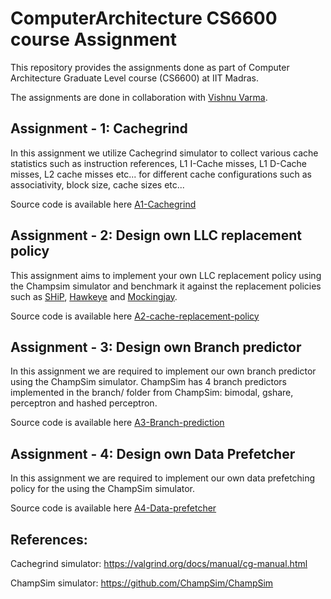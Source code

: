 # ComputerArchitecture CS6600 course Assignment
This repository provides the assignments done as part of Computer Architecture Graduate Level course (CS6600) at IIT Madras.

The assignments are done in collaboration with [Vishnu Varma](https://github.com/Vishnu2912).

## Assignment - 1: Cachegrind
In this assignment we utilize Cachegrind simulator to collect various cache statistics such as instruction references, L1 I-Cache misses, L1 D-Cache misses, L2 cache misses etc... for different cache configurations such as associativity, block size, cache sizes etc...

Source code is available here [A1-Cachegrind](./A1-Cachegrind/)
## Assignment - 2: Design own LLC replacement policy
This assignment aims to implement your own LLC replacement policy using the Champsim simulator and benchmark it against the replacement policies such as [SHiP](https://mrmgroup.cs.princeton.edu/papers/MICRO11_SHiP_Wu_Final.pdf), [Hawkeye](https://www.cs.utexas.edu/~lin/papers/isca16.pdf) and [Mockingjay](https://www.cs.utexas.edu/~lin/papers/hpca22.pdf).

Source code is available here [A2-cache-replacement-policy](./A2-cache-replacement-policy/)

## Assignment - 3: Design own Branch predictor
In this assignment we are required to implement our own branch predictor using the ChampSim simulator. ChampSim has 4 branch predictors implemented in the branch/ folder from ChampSim: bimodal, gshare, perceptron and hashed perceptron.

Source code is available here [A3-Branch-prediction](./A3-Branch-prediction/)

## Assignment - 4: Design own Data Prefetcher
In this assignment we are required to implement our own data prefetching policy for the using the ChampSim simulator.

Source code is available here [A4-Data-prefetcher](./A4-Data-prefetcher/)

## References:
Cachegrind simulator: https://valgrind.org/docs/manual/cg-manual.html

ChampSim simulator: https://github.com/ChampSim/ChampSim
